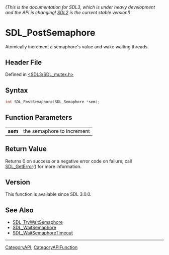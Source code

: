 ###### (This is the documentation for SDL3, which is under heavy development and the API is changing! [SDL2](https://wiki.libsdl.org/SDL2/) is the current stable version!)
# SDL_PostSemaphore

Atomically increment a semaphore's value and wake waiting threads.

## Header File

Defined in [<SDL3/SDL_mutex.h>](https://github.com/libsdl-org/SDL/blob/main/include/SDL3/SDL_mutex.h)

## Syntax

```c
int SDL_PostSemaphore(SDL_Semaphore *sem);

```

## Function Parameters

|             |                            |
| ----------- | -------------------------- |
| **sem**     | the semaphore to increment |

## Return Value

Returns 0 on success or a negative error code on failure; call
[SDL_GetError](SDL_GetError)() for more information.

## Version

This function is available since SDL 3.0.0.

## See Also

- [SDL_TryWaitSemaphore](SDL_TryWaitSemaphore)
- [SDL_WaitSemaphore](SDL_WaitSemaphore)
- [SDL_WaitSemaphoreTimeout](SDL_WaitSemaphoreTimeout)

----
[CategoryAPI](CategoryAPI), [CategoryAPIFunction](CategoryAPIFunction)

